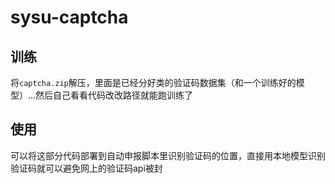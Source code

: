 # sysu-captcha

## 训练
将`captcha.zip`解压，里面是已经分好类的验证码数据集（和一个训练好的模型）...然后自己看看代码改改路径就能跑训练了

## 使用
可以将这部分代码部署到自动申报脚本里识别验证码的位置，直接用本地模型识别验证码就可以避免网上的验证码api被封

